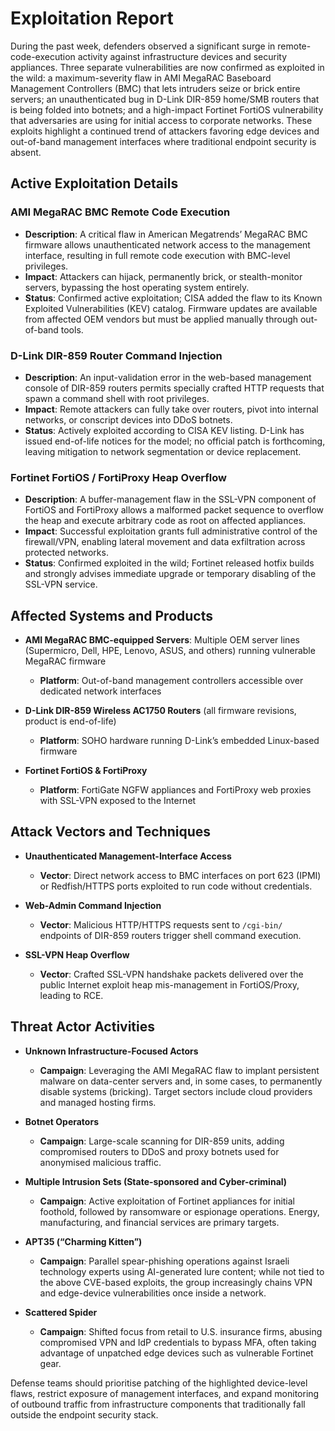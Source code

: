 # Exploitation Report

During the past week, defenders observed a significant surge in remote-code-execution activity against infrastructure devices and security appliances.  Three separate vulnerabilities are now confirmed as exploited in the wild: a maximum-severity flaw in AMI MegaRAC Baseboard Management Controllers (BMC) that lets intruders seize or brick entire servers; an unauthenticated bug in D-Link DIR-859 home/SMB routers that is being folded into botnets; and a high-impact Fortinet FortiOS vulnerability that adversaries are using for initial access to corporate networks.  These exploits highlight a continued trend of attackers favoring edge devices and out-of-band management interfaces where traditional endpoint security is absent.

## Active Exploitation Details

### AMI MegaRAC BMC Remote Code Execution  
- **Description**: A critical flaw in American Megatrends’ MegaRAC BMC firmware allows unauthenticated network access to the management interface, resulting in full remote code execution with BMC-level privileges.  
- **Impact**: Attackers can hijack, permanently brick, or stealth-monitor servers, bypassing the host operating system entirely.  
- **Status**: Confirmed active exploitation; CISA added the flaw to its Known Exploited Vulnerabilities (KEV) catalog. Firmware updates are available from affected OEM vendors but must be applied manually through out-of-band tools.

### D-Link DIR-859 Router Command Injection  
- **Description**: An input-validation error in the web-based management console of DIR-859 routers permits specially crafted HTTP requests that spawn a command shell with root privileges.  
- **Impact**: Remote attackers can fully take over routers, pivot into internal networks, or conscript devices into DDoS botnets.  
- **Status**: Actively exploited according to CISA KEV listing. D-Link has issued end-of-life notices for the model; no official patch is forthcoming, leaving mitigation to network segmentation or device replacement.

### Fortinet FortiOS / FortiProxy Heap Overflow  
- **Description**: A buffer-management flaw in the SSL-VPN component of FortiOS and FortiProxy allows a malformed packet sequence to overflow the heap and execute arbitrary code as root on affected appliances.  
- **Impact**: Successful exploitation grants full administrative control of the firewall/VPN, enabling lateral movement and data exfiltration across protected networks.  
- **Status**: Confirmed exploited in the wild; Fortinet released hotfix builds and strongly advises immediate upgrade or temporary disabling of the SSL-VPN service.

## Affected Systems and Products

- **AMI MegaRAC BMC-equipped Servers**: Multiple OEM server lines (Supermicro, Dell, HPE, Lenovo, ASUS, and others) running vulnerable MegaRAC firmware  
  - **Platform**: Out-of-band management controllers accessible over dedicated network interfaces  

- **D-Link DIR-859 Wireless AC1750 Routers** (all firmware revisions, product is end-of-life)  
  - **Platform**: SOHO hardware running D-Link’s embedded Linux-based firmware  

- **Fortinet FortiOS & FortiProxy**  
  - **Platform**: FortiGate NGFW appliances and FortiProxy web proxies with SSL-VPN exposed to the Internet  

## Attack Vectors and Techniques

- **Unauthenticated Management-Interface Access**  
  - **Vector**: Direct network access to BMC interfaces on port 623 (IPMI) or Redfish/HTTPS ports exploited to run code without credentials.  

- **Web-Admin Command Injection**  
  - **Vector**: Malicious HTTP/HTTPS requests sent to `/cgi-bin/` endpoints of DIR-859 routers trigger shell command execution.  

- **SSL-VPN Heap Overflow**  
  - **Vector**: Crafted SSL-VPN handshake packets delivered over the public Internet exploit heap mis-management in FortiOS/Proxy, leading to RCE.  

## Threat Actor Activities

- **Unknown Infrastructure-Focused Actors**  
  - **Campaign**: Leveraging the AMI MegaRAC flaw to implant persistent malware on data-center servers and, in some cases, to permanently disable systems (bricking). Target sectors include cloud providers and managed hosting firms.  

- **Botnet Operators**  
  - **Campaign**: Large-scale scanning for DIR-859 units, adding compromised routers to DDoS and proxy botnets used for anonymised malicious traffic.  

- **Multiple Intrusion Sets (State-sponsored and Cyber-criminal)**  
  - **Campaign**: Active exploitation of Fortinet appliances for initial foothold, followed by ransomware or espionage operations. Energy, manufacturing, and financial services are primary targets.  

- **APT35 (“Charming Kitten”)**  
  - **Campaign**: Parallel spear-phishing operations against Israeli technology experts using AI-generated lure content; while not tied to the above CVE-based exploits, the group increasingly chains VPN and edge-device vulnerabilities once inside a network.  

- **Scattered Spider**  
  - **Campaign**: Shifted focus from retail to U.S. insurance firms, abusing compromised VPN and IdP credentials to bypass MFA, often taking advantage of unpatched edge devices such as vulnerable Fortinet gear.  

Defense teams should prioritise patching of the highlighted device-level flaws, restrict exposure of management interfaces, and expand monitoring of outbound traffic from infrastructure components that traditionally fall outside the endpoint security stack.